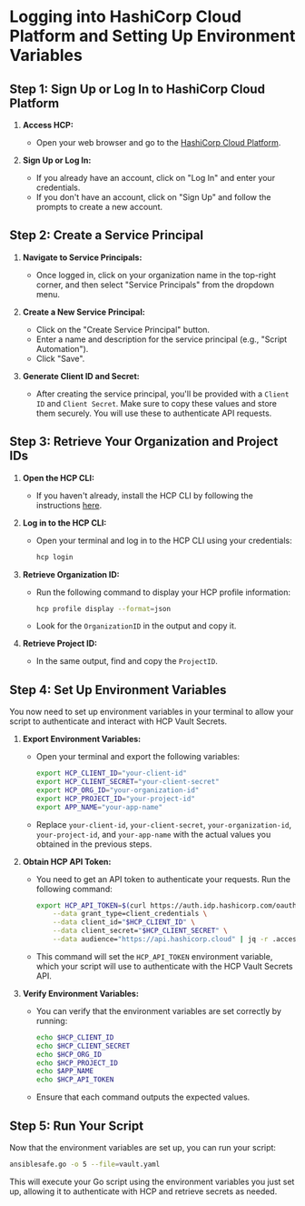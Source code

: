 # Logging into HashiCorp Cloud Platform and Setting Up Environment Variables

## Step 1: Sign Up or Log In to HashiCorp Cloud Platform

1. **Access HCP:**
   - Open your web browser and go to the [HashiCorp Cloud Platform](https://cloud.hashicorp.com/).

2. **Sign Up or Log In:**
   - If you already have an account, click on "Log In" and enter your credentials.
   - If you don't have an account, click on "Sign Up" and follow the prompts to create a new account.

## Step 2: Create a Service Principal

1. **Navigate to Service Principals:**
   - Once logged in, click on your organization name in the top-right corner, and then select "Service Principals" from the dropdown menu.

2. **Create a New Service Principal:**
   - Click on the "Create Service Principal" button.
   - Enter a name and description for the service principal (e.g., "Script Automation").
   - Click "Save".

3. **Generate Client ID and Secret:**
   - After creating the service principal, you'll be provided with a `Client ID` and `Client Secret`. Make sure to copy these values and store them securely. You will use these to authenticate API requests.

## Step 3: Retrieve Your Organization and Project IDs

1. **Open the HCP CLI:**
   - If you haven't already, install the HCP CLI by following the instructions [here](https://learn.hashicorp.com/tutorials/hcp/get-started-cli).

2. **Log in to the HCP CLI:**
   - Open your terminal and log in to the HCP CLI using your credentials:
     ```bash
     hcp login
     ```

3. **Retrieve Organization ID:**
   - Run the following command to display your HCP profile information:
     ```bash
     hcp profile display --format=json
     ```
   - Look for the `OrganizationID` in the output and copy it.

4. **Retrieve Project ID:**
   - In the same output, find and copy the `ProjectID`.

## Step 4: Set Up Environment Variables

You now need to set up environment variables in your terminal to allow your script to authenticate and interact with HCP Vault Secrets.

1. **Export Environment Variables:**
   - Open your terminal and export the following variables:
     ```bash
     export HCP_CLIENT_ID="your-client-id"
     export HCP_CLIENT_SECRET="your-client-secret"
     export HCP_ORG_ID="your-organization-id"
     export HCP_PROJECT_ID="your-project-id"
     export APP_NAME="your-app-name"
     ```

   - Replace `your-client-id`, `your-client-secret`, `your-organization-id`, `your-project-id`, and `your-app-name` with the actual values you obtained in the previous steps.

2. **Obtain HCP API Token:**
   - You need to get an API token to authenticate your requests. Run the following command:
     ```bash
     export HCP_API_TOKEN=$(curl https://auth.idp.hashicorp.com/oauth2/token \
         --data grant_type=client_credentials \
         --data client_id="$HCP_CLIENT_ID" \
         --data client_secret="$HCP_CLIENT_SECRET" \
         --data audience="https://api.hashicorp.cloud" | jq -r .access_token)
     ```

   - This command will set the `HCP_API_TOKEN` environment variable, which your script will use to authenticate with the HCP Vault Secrets API.

3. **Verify Environment Variables:**
   - You can verify that the environment variables are set correctly by running:
     ```bash
     echo $HCP_CLIENT_ID
     echo $HCP_CLIENT_SECRET
     echo $HCP_ORG_ID
     echo $HCP_PROJECT_ID
     echo $APP_NAME
     echo $HCP_API_TOKEN
     ```

   - Ensure that each command outputs the expected values.

## Step 5: Run Your Script

Now that the environment variables are set up, you can run your script:

```bash
ansiblesafe.go -o 5 --file=vault.yaml
```

This will execute your Go script using the environment variables you just set up, allowing it to authenticate with HCP and retrieve secrets as needed.
